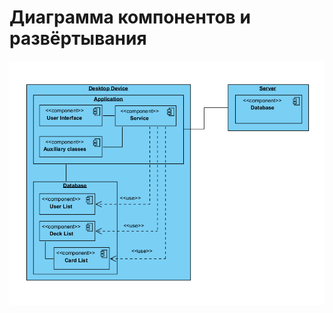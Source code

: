# Диаграмма компонентов и развёртывания  

![Диаграмма компонентов и развёртывания](https://github.com/oieblin/mobile_app_WordFlash/blob/main/diagrams/deployment_diagram.png) 
